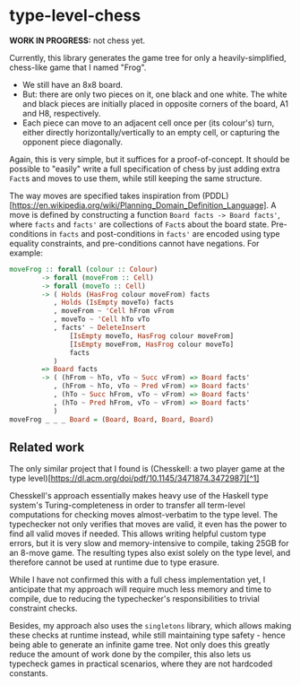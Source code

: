 # type-level-chess

**WORK IN PROGRESS:** not chess yet.

Currently, this library generates the game tree for only a heavily-simplified,
chess-like game that I named "Frog".

- We still have an 8x8 board.
- But: there are only two pieces on it, one black and one white. The white and
  black pieces are initially placed in opposite corners of the board, A1 and H8,
  respectively.
- Each piece can move to an adjacent cell once per (its colour's) turn, either
  directly horizontally/vertically to an empty cell, or capturing the opponent
  piece diagonally.

Again, this is very simple, but it suffices for a proof-of-concept.
It should be possible to "easily" write a full specification of chess by just
adding extra `Fact`s and moves to use them, while still keeping the same
structure.

The way moves are specified takes inspiration from
(PDDL)[https://en.wikipedia.org/wiki/Planning_Domain_Definition_Language]. A
move is defined by constructing a function `Board facts -> Board facts'`, where
`facts` and `facts'` are collections of `Fact`s about the board state. 
Pre-conditions in `facts` and post-conditions in `facts'` are encoded using type 
equality constraints, and pre-conditions cannot have negations. For example:

```haskell
moveFrog :: forall (colour :: Colour)
        -> forall (moveFrom :: Cell)
        -> forall (moveTo :: Cell)
        -> ( Holds (HasFrog colour moveFrom) facts
           , Holds (IsEmpty moveTo) facts
           , moveFrom ~ 'Cell hFrom vFrom
           , moveTo ~ 'Cell hTo vTo
           , facts' ~ DeleteInsert
               [IsEmpty moveTo, HasFrog colour moveFrom]
               [IsEmpty moveFrom, HasFrog colour moveTo]
               facts
           )
        => Board facts
        -> ( (hFrom ~ hTo, vTo ~ Succ vFrom) => Board facts'
           , (hFrom ~ hTo, vTo ~ Pred vFrom) => Board facts'
           , (hTo ~ Succ hFrom, vTo ~ vFrom) => Board facts'
           , (hTo ~ Pred hFrom, vTo ~ vFrom) => Board facts'
           )
moveFrog _ _ _ Board = (Board, Board, Board, Board)
```

## Related work

The only similar project that I found is (Chesskell: a two player game at the type level)[https://dl.acm.org/doi/pdf/10.1145/3471874.3472987][^1]

[^1]: Toby Bailey and Michael B. Gale. 2021. Chesskell: A Two-Player Game at the Type Level. In _Proceedings of the 14th ACM SIGPLAN International Haskell Symposium (Haskell ’21), August 26-27, 2021, Virtual, Republic of Korea._ ACM, New York, NY, USA, 12 pages. https://doi.org/10.1145/3471874.3472987

Chesskell's approach essentially makes heavy use of the Haskell type system's
Turing-completeness in order to transfer all term-level computations for
checking moves almost-verbatim to the type level. The typechecker not only
verifies that moves are valid, it even has the power to find all valid moves if
needed. This allows writing helpful custom type errors, but it is very slow
and memory-intensive to compile, taking 25GB for an 8-move game. The resulting
types also exist solely on the type level, and therefore cannot be used at runtime 
due to type erasure.

While I have not confirmed this with a full chess implementation yet, I
anticipate that my approach will require much less memory and time to compile,
due to reducing the typechecker's responsibilities to trivial constraint checks.

Besides, my approach also uses the `singletons` library, which allows making
these checks at runtime instead, while still maintaining type safety - hence
being able to generate an infinite game tree. Not only does this greatly reduce
the amount of work done by the compiler, this also lets us typecheck games in
practical scenarios, where they are not hardcoded constants.
